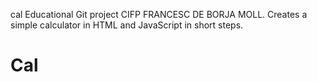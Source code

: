 cal
Educational Git project CIFP FRANCESC DE BORJA MOLL. Creates a simple calculator in HTML and JavaScript in short steps.
# Cal
